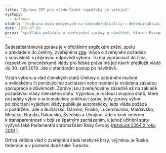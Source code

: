 ```yaml
---
title: "Zpráva CPT pro vládu České republiky je veřejná"
vystupy:
  - detence
oldUrl: "/ochrana-osob-omezenych-na-svobode/aktuality-z-detenci/aktuality-z-detenci-2019/zprava-cpt-pro-vladu-ceske-republiky-je-verejna/"
date: 2019-07-09
perex: "<p>Vláda požádala o zveřejnění zprávy o návštěvě, kterou Evropský výbor pro zabránění mučení a nelidskému či ponižujícímu zacházení nebo trestání (CPT) provedl v říjnu 2019.</p>"
---
```


<!-- imported from the old website -->

<p>Šedesátistránková zpráva je v oficiálním anglickém znění, spolu s překladem do češtiny, zveřejněna <a href="https://www.coe.int/en/web/cpt/czech-republic" target="_blank">zde</a>. Vláda o zveřejnění požádala v souvislosti s přípravou odpovědi výboru. Tu má vypracovat do října, respektive zmocněnkyně vlády pro lidská práva má její návrh předložit vládě do 30. září 2019. Jde o standardní postup po návštěvě.</p> <p>Vztah výboru a vlád členských států Úmluvy o zabránění mučení a nelidskému či ponižujícímu zacházení nebo trestání je ovládána zásadou spolupráce a důvěrnosti. Zprávy jsou zveřejňovány zásadně až na základě požadavku vlády členského státu. Výjimkou je rostoucí skupina států, které požádaly výbor o automatickou publikaci zpráv, tedy zprávy výbor po obdržení vyjádření vlády publikuje automaticky, leda vláda požádá o pozdržení. Jde o Bulharsko, Dánsko, Finsko, Lucembursko, Moldavsko, Monako, Norsko, Rakousko, Švédsko a Ukrajinu. Jde o krok směrem k transparentnosti v boji se špatným zacházením, k jehož učinění státy vyzývá také Parlamentní shromáždění Rady Evropy (<a title="Otevření do nového okna" href="http://assembly.coe.int/nw/xml/XRef/Xref-XML2HTML-EN.asp?fileid=25432&amp;lang=en" target="_blank">rezoluce 2264 z roku 2019</a> ). </p> <p>Drtivá většina vlád o zveřejnění žádá relativně brzy, výjimkou je Ruská federace a v poslední době také Turecko.</p>
